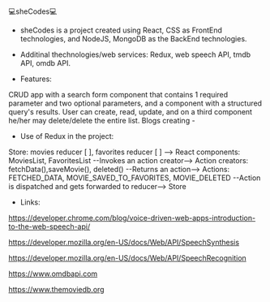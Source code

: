 💻sheCodes💻

* sheCodes is a project created using React, CSS as FrontEnd technologies, and NodeJS, MongoDB as the BackEnd technologies.

* Additinal thechnologies/web services: Redux, web speech API, tmdb API, omdb API.

* Features:

CRUD app with a search form component that contains 1 required parameter and two optional parameters, and a component with a structured query's results. User can create, read, update, and on a third component he/her may delete/delete the entire list. Blogs creating -  

* Use of Redux in the project:

Store: movies reducer [ ], favorites reducer [ ] -->
React components: MoviesList, FavoritesList --Invokes an action creator-->
Action creators: fetchData(),saveMovie(), deleted() --Returns an action-->
Actions: FETCHED_DATA, MOVIE_SAVED_TO_FAVORITES, MOVIE_DELETED --Action is dispatched and gets forwarded to reducer--> 
Store






* Links:

https://developer.chrome.com/blog/voice-driven-web-apps-introduction-to-the-web-speech-api/

https://developer.mozilla.org/en-US/docs/Web/API/SpeechSynthesis

https://developer.mozilla.org/en-US/docs/Web/API/SpeechRecognition

https://www.omdbapi.com

https://www.themoviedb.org

